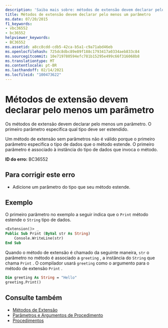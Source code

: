 ```yaml
---
description: 'Saiba mais sobre: métodos de extensão devem declarar pelo menos um parâmetro'
title: Métodos de extensão devem declarar pelo menos um parâmetro
ms.date: 07/20/2015
f1_keywords:
- vbc36552
- bc36552
helpviewer_keywords:
- BC36552
ms.assetid: a8cc8cdd-cdb5-42ca-b5a1-c9a71abd46eb
ms.openlocfilehash: 725dc8dbc89e89f188c1793417a0334aeb833c84
ms.sourcegitcommit: 10e719780594efc781b15295e499c66f316068b8
ms.translationtype: MT
ms.contentlocale: pt-BR
ms.lasthandoff: 02/14/2021
ms.locfileid: "100473622"
---
```

# <a name="extension-methods-must-declare-at-least-one-parameter"></a>Métodos de extensão devem declarar pelo menos um parâmetro

Os métodos de extensão devem declarar pelo menos um parâmetro. O primeiro parâmetro especifica qual tipo deve ser estendido.  
  
 Um método de extensão sem parâmetros não é válido porque o primeiro parâmetro especifica o tipo de dados que o método estende. O primeiro parâmetro é associado à instância do tipo de dados que invoca o método.  
  
 **ID do erro:** BC36552  
  
## <a name="to-correct-this-error"></a>Para corrigir este erro  
  
- Adicione um parâmetro do tipo que seu método estende.  
  
## <a name="example"></a>Exemplo  

 O primeiro parâmetro no exemplo a seguir indica que o `Print` método estende o `String` tipo de dados.  
  
```vb  
<Extension()> _  
Public Sub Print (ByVal str As String)  
    Console.WriteLine(str)  
End Sub  
```  
  
 Quando o método de extensão é chamado da seguinte maneira, `str` o parâmetro no método é associado a `greeting` , a instância do `String` que chama `Print` . O compilador usará `greeting` como o argumento para o método de extensão `Print` .  
  
```vb  
Dim greeting As String = "Hello"  
greeting.Print()  
```  
  
## <a name="see-also"></a>Consulte também

- [Métodos de Extensão](../programming-guide/language-features/procedures/extension-methods.md)
- [Parâmetros e Argumentos de Procedimento](../programming-guide/language-features/procedures/procedure-parameters-and-arguments.md)
- [Procedimentos](../programming-guide/language-features/procedures/index.md)
